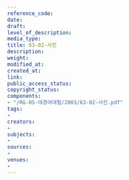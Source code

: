 ```yaml
---
reference_code: 
date: 
draft: 
level_of_description: 
media_type: 
title: 63-02-사진
description: 
weight: 
modified_at: 
created_at: 
link: 
public_access_status: 
copyright_status: 
components:
- "/RG-05-대경여대협/2003/63-02-사진.pdf"
tags:
- 
creators:
- 
subjects:
- 
sources:
- 
venues:
- 
---
```


